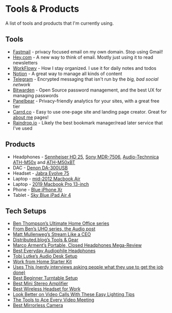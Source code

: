 # Tools & Products

A list of tools and products that I'm currently using.

## Tools

- [Fastmail](https://www.fastmail.com/?STKI=/u22124680) - privacy focused email on my own domain. Stop using Gmail!
- [Hey.com](https://hey.com) - A new way to think of email. Mostly just using it to read newsletters
- [WorkFlowy](https://workflowy.com/) - How I stay organized. I use it for daily notes and todos
- [Notion](https://www.notion.so) - A great way to manage all kinds of content
- [Telegram](https://telegram.org/) - Encrypted messaging that isn't run by the *big, bad social network*
- [Bitwarden](https://bitwarden.com/) - Open Source password management, and the best UX for managing passwords
- [Panelbear](https://panelbear.com/) - Privacy-friendly analytics for your sites, with a great free tier
- [Carrd.co](https://try.carrd.co/3bvmymz6) - Easy to use one-page site and landing page creator. Great for [about me](https://kellyheard.com) pages!
- [Raindrop.io](https://raindrop.io/) - Likely the best bookmark manager/read later service that I've used

## Products

- Headphones - [Sennheiser HD 25](https://www.bhphotovideo.com/c/product/1218992-REG/sennheiser_hd_25_monitor_headphones.html), [Sony MDR-7506](https://www.bhphotovideo.com/c/product/49510-REG/Sony_MDR_7506_MDR_7506_Headphone.html), [Audio-Technnica ATH-M50x](https://www.audio-technica.com/en-ca/headphones/best-for/studio/ath-m50x) and [ATH-M50xBT](https://www.audio-technica.com/en-ca/headphones/type/wireless/ath-m50xbt)
- DAC - [Denon DA-300USB](https://www.denon.com/en-gb/shop/dac/da300usb)
- Headset - [Jabra Evolve 75](https://www.jabra.ca/business/office-headsets/jabra-evolve/jabra-evolve-75)
- Laptop - [mid-2012 Macbook Air](https://support.apple.com/kb/SP670?locale=en_CA)
- Laptop - [2019 Macbook Pro 13-inch](https://support.apple.com/kb/SP795?locale=en_US)
- Phone - [Blue iPhone Xr](https://www.apple.com/iphone-xr/specs/)
- Tablet - [Sky Blue iPad Air 4](https://www.apple.com/ca/ipad-air/specs/)

## Tech Setups

- [Ben Thompson’s Ultimate Home Office series](https://monkbent.net/the-ultimate-home-office/)
- [From Ben’s UHO series, the Audio post](https://monkbent.net/uho-audio/)
- [Matt Mullenweg’s Stream Like a CEO](https://ma.tt/2020/05/ceo-video-streaming)
- [Distributed.blog’s Tools & Gear](https://distributed.blog/tools/)
- [Marco Arment’s Portable, Closed Headphones Mega-Review](https://marco.org/headphones-closed-portable)
- [Best Everyday Audiophile Headphones](https://www.nytimes.com/wirecutter/reviews/best-400-over-ear-headphones/)
- [Tobi Lutke’s Audio Desk Setup](https://twitter.com/tobi/status/1273978910280163328)
- [Work from Home Starter Kit](https://www.nytimes.com/wirecutter/blog/work-from-home-starter-kit/)
- [Uses This (nerdy interviews asking people what they use to get the job done)](https://usesthis.com/)
- [Best Beginner Turntable Setup](https://www.nytimes.com/wirecutter/lists/the-best-record-player-setup-for-beginners/)
- [Best Mini Stereo Amplifier](https://www.nytimes.com/wirecutter/reviews/best-mini-stereo-amplifier/)
- [Best Wireless Headset for Work](https://www.nytimes.com/wirecutter/reviews/best-wireless-headset-for-the-office/)
- [Look Better on Video Calls With These Easy Lighting Tips](https://www.nytimes.com/wirecutter/blog/video-call-lighting-tips)
- [The Tools to Ace Every Video Meeting](https://www.nytimes.com/wirecutter/lists/the-tools-to-ace-every-video-meeting/)
- [Best Mirrorless Camera](https://www.nytimes.com/wirecutter/reviews/best-mirrorless-camera/)
